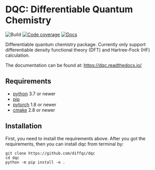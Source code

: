 # DQC: Differentiable Quantum Chemistry

![Build](https://img.shields.io/github/workflow/status/diffqc/dqc/ci?style=flat-square)
[![Code coverage](https://img.shields.io/codecov/c/github/diffqc/dqc?style=flat-square)](https://app.codecov.io/gh/diffqc/dqc)
[![Docs](https://img.shields.io/readthedocs/dqc?style=flat-square)](https://dqc.readthedocs.io/)

Differentiable quantum chemistry package.
Currently only support differentiable density functional theory (DFT)
and Hartree-Fock (HF) calculation.

The documentation can be found at: https://dqc.readthedocs.io/

## Requirements

* [python](https://www.python.org) 3.7 or newer
* [pip](https://pip.pypa.io/en/stable/installing/)
* [pytorch](https://pytorch.org) 1.8 or newer
* [cmake](https://cmake.org/) 2.8 or newer

## Installation

First, you need to install the requirements above.
After you got the requirements, then you can install dqc from terminal by:

    git clone https://github.com/diffqc/dqc
    cd dqc
    python -m pip install -e .
